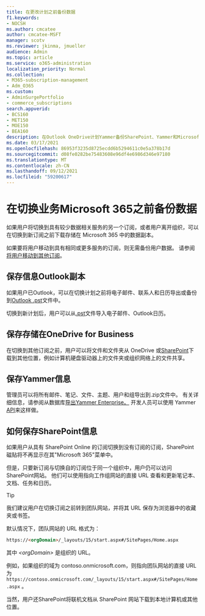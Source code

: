 ```yaml
---
title: 在更改计划之前备份数据
f1.keywords:
- NOCSH
ms.author: cmcatee
author: cmcatee-MSFT
manager: scotv
ms.reviewer: jkinma, jmueller
audience: Admin
ms.topic: article
ms.service: o365-administration
localization_priority: Normal
ms.collection:
- M365-subscription-management
- Adm_O365
ms.custom:
- AdminSurgePortfolio
- commerce_subscriptions
search.appverid:
- BCS160
- MET150
- MOE150
- BEA160
description: 在Outlook OneDrive计划Yammer备份SharePoint、Yammer和Microsoft 365内容。
ms.date: 03/17/2021
ms.openlocfilehash: 86953f3235d8725ecdd6b5294611c0e5a378b17d
ms.sourcegitcommit: d08fe0282be75483608e96df4e6986d346e97180
ms.translationtype: MT
ms.contentlocale: zh-CN
ms.lasthandoff: 09/12/2021
ms.locfileid: "59200617"
---
```

# <a name="back-up-data-before-switching-microsoft-365-for-business-plans"></a>在切换业务Microsoft 365之前备份数据

如果用户将切换到具有较少数据相关服务的另一个订阅，或者用户离开组织，可以在切换到新订阅之前下载存储在 Microsoft 365 中的数据副本。

如果要将用户移动到具有相同或更多服务的订阅，则无需备份用户数据。 请参阅 [将用户移动到其他订阅](./move-users-different-subscription.md)。
  
## <a name="save-a-copy-of-outlook-information"></a>保存信息Outlook副本

如果用户已Outlook，可以在切换计划之前将电子邮件、联系人和日历导出或备份到[Outlook .pst](https://support.microsoft.com/office/14252b52-3075-4e9b-be4e-ff9ef1068f91)文件中。
  
切换到新计划后，用户可以从[.pst](https://support.microsoft.com/office/431a8e9a-f99f-4d5f-ae48-ded54b3440ac)文件导入电子邮件、Outlook日历。
  
## <a name="save-files-stored-in-onedrive-for-business"></a>保存存储在OneDrive for Business

在切换到其他订阅之前，用户可以将文件和文件夹从 OneDrive 或[SharePoint](https://support.microsoft.com/office/5c7397b7-19c7-4893-84fe-d02e8fa5df05)下载到其他位置，例如计算机硬盘驱动器上的文件夹或组织网络上的文件共享。
  
## <a name="save-yammer-information"></a>保存Yammer信息

管理员可以将所有邮件、笔记、文件、主题、用户和组导出到.zip文件中。 有关详细信息，请参阅从数据库[导出Yammer Enterprise。](/yammer/manage-security-and-compliance/export-yammer-enterprise-data) 开发人员可以使用 Yammer [API](https://go.microsoft.com/fwlink/p/?linkid=842495)来这样做。
  
## <a name="how-to-save-sharepoint-information"></a>如何保存SharePoint信息

如果用户从具有 SharePoint Online 的订阅切换到没有订阅的订阅，SharePoint磁贴将不再显示在其"Microsoft 365"菜单中。 
  
但是，只要新订阅与切换自的订阅位于同一个组织中，用户仍可以访问SharePoint网站。 他们可以使用指向工作组网站的直接 URL 查看和更新笔记本、文档、任务和日历。
  
> [!TIP]
> 我们建议用户在切换订阅之前转到团队网站，并将其 URL 保存为浏览器中的收藏夹或书签。
  
默认情况下，团队网站的 URL 格式为：
  
```html
https://<orgDomain>/_layouts/15/start.aspx#/SitePages/Home.aspx
```

其中  _\<orgDomain\>_ 是组织的 URL。
  
例如，如果组织的域为 contoso.onmicrosoft.com，则指向团队网站的直接 URL 为 `https://contoso.onmicrosoft.com/_layouts/15/start.aspx#/SitePages/Home.aspx` 。
  
当然，用户还SharePoint将联机文档从 SharePoint 网站下载到本地计算机或其他位置。
